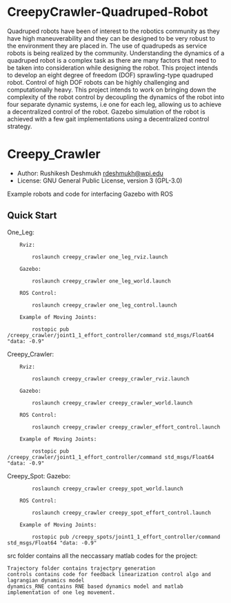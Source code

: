 # CreepyCrawler-Quadruped-Robot
Quadruped robots have been of interest to the robotics community as they have high maneuverability and they can be designed to be very robust to the environment they are placed in. The use of quadrupeds as service robots is being realized by the community. Understanding the dynamics of a quadruped robot is a complex task as there are many factors that need to be taken into consideration while designing the robot. This project intends to develop an eight degree of freedom (DOF) sprawling-type quadruped robot. Control of high DOF robots can be highly challenging and computationally heavy. This project intends to work on bringing down the complexity of the robot control by decoupling the dynamics of the robot into four separate dynamic systems, i.e one for each leg, allowing us to achieve a decentralized control of the robot. Gazebo simulation of the robot is achieved with a few gait implementations using a decentralized control strategy.

# Creepy_Crawler

* Author: Rushikesh Deshmukh  <rdeshmukh@wpi.edu>
* License: GNU General Public License, version 3 (GPL-3.0)

Example robots and code for interfacing Gazebo with ROS

## Quick Start
One_Leg:

        Rviz:

            roslaunch creepy_crawler one_leg_rviz.launch

        Gazebo:

            roslaunch creepy_crawler one_leg_world.launch

        ROS Control:

            roslaunch creepy_crawler one_leg_control.launch

        Example of Moving Joints:

            rostopic pub /creepy_crawler/joint1_1_effort_controller/command std_msgs/Float64 "data: -0.9"

Creepy_Crawler:

        Rviz:

            roslaunch creepy_crawler creepy_crawler_rviz.launch

        Gazebo:

            roslaunch creepy_crawler creepy_crawler_world.launch

        ROS Control:

            roslaunch creepy_crawler creepy_crawler_effort_control.launch

        Example of Moving Joints:

            rostopic pub /creepy_crawler/joint1_1_effort_controller/command std_msgs/Float64 "data: -0.9"


Creepy_Spot:
        Gazebo:

            roslaunch creepy_crawler creepy_spot_world.launch

        ROS Control:

            roslaunch creepy_crawler creepy_spot_effort_control.launch

        Example of Moving Joints:

            rostopic pub /creepy_spots/joint1_1_effort_controller/command std_msgs/Float64 "data: -0.9"
            
            
src folder contains all the neccassary matlab codes for the project:

	Trajectory folder contains trajectpry generation
	controls contains code for feedback linearization control algo and lagrangian dynamics model
	dynamics_RNE contains RNE based dynamics model and matlab implementation of one leg movement.
	

